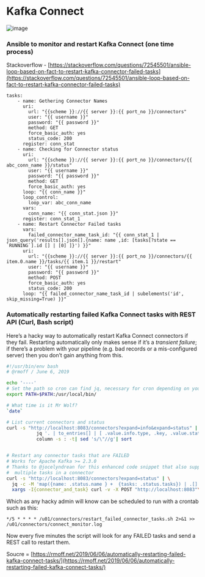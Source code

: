 # Kafka Connect 
![image](https://user-images.githubusercontent.com/3804538/211216875-2f1cbf7d-57c1-436f-b631-6d7f48995fd2.png)


### Ansible to monitor and restart Kafka Connect (one time process)
Stackoverflow - [https://stackoverflow.com/questions/72545501/ansible-loop-based-on-fact-to-restart-kafka-connector-failed-tasks](https://stackoverflow.com/questions/72545501/ansible-loop-based-on-fact-to-restart-kafka-connector-failed-tasks)

```ansible
tasks:
    - name: Gethering Connector Names
      uri:
        url: "{{scheme }}://{{ server }}:{{ port_no }}/connectors"
        user: "{{ username }}"
        password: "{{ password }}"
        method: GET
        force_basic_auth: yes
        status_code: 200
      register: conn_stat
    - name: Checking for Connector status
      uri:
        url: "{{scheme }}://{{ server }}:{{ port_no }}/connectors/{{ abc_conn_name }}/status"
        user: "{{ username }}"
        password: "{{ password }}"
        method: GET
        force_basic_auth: yes
      loop: "{{ conn_name }}"
      loop_control:
        loop_var: abc_conn_name
      vars:
        conn_name: "{{ conn_stat.json }}"
      register: conn_stat_1
    - name: Restart Connector Failed tasks
      vars:
        failed_connector_name_task_id: "{{ conn_stat_1 | json_query('results[].json[].{name: name ,id: [tasks[?state == `RUNNING`].id [] | [0] ]}') }}"
      uri:
        url: "{{scheme }}://{{ server }}:{{ port_no }}/connectors/{{ item.0.name }}/tasks/{{ item.1 }}/restart"
        user: "{{ username }}"
        password: "{{ password }}"
        method: POST
        force_basic_auth: yes
        status_code: 200
      loop: "{{ failed_connector_name_task_id | subelements('id', skip_missing=True) }}"
```

### Automatically restarting failed Kafka Connect tasks with REST API (Curl, Bash script) 

Here’s a hacky way to automatically restart Kafka Connect connectors if they fail. 
Restarting automatically only makes sense if it’s a _transient failure_; if there’s a problem with your pipeline 
(e.g. bad records or a mis-configured server) then you don’t gain anything from this. 

```bash
#!/usr/bin/env bash
# @rmoff / June 6, 2019

echo '----'
# Set the path so cron can find jq, necessary for cron depending on your default PATH
export PATH=$PATH:/usr/local/bin/

# What time is it Mr Wolf? 
`date` 

# List current connectors and status
curl -s "http://localhost:8083/connectors?expand=info&expand=status" | \
           jq '. | to_entries[] | [ .value.info.type, .key, .value.status.connector.state,.value.status.tasks[].state,.value.info.config."connector.class"]|join(":|:")' | \
           column -s : -t| sed 's/\"//g'| sort


# Restart any connector tasks that are FAILED
# Works for Apache Kafka >= 2.3.0 
# Thanks to @jocelyndrean for this enhanced code snippet that also supports 
#  multiple tasks in a connector
curl -s "http://localhost:8083/connectors?expand=status" | \
  jq -c -M 'map({name: .status.name } +  {tasks: .status.tasks}) | .[] | {task: ((.tasks[]) + {name: .name})}  | select(.task.state=="FAILED") | {name: .task.name, task_id: .task.id|tostring} | ("/connectors/"+ .name + "/tasks/" + .task_id + "/restart")' | \
  xargs -I{connector_and_task} curl -v -X POST "http://localhost:8083"\{connector_and_task\}
```

Which as any hacky admin will know can be scheduled to run with a crontab such as this:

`*/5 * * * * /u01/connectors/restart_failed_connector_tasks.sh 2>&1 >> /u01/connectors/connect_monitor.log`

Now every five minutes the script will look for any FAILED tasks and send a REST call to restart them.

Soucre = [https://rmoff.net/2019/06/06/automatically-restarting-failed-kafka-connect-tasks/](https://rmoff.net/2019/06/06/automatically-restarting-failed-kafka-connect-tasks/)
